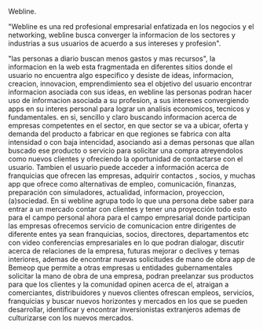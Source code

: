 Webline.

"Webline es una red profesional empresarial enfatizada en los negocios 
y el networking, webline busca converger la informacion de los sectores
y industrias a sus usuarios de acuerdo a sus intereses y profesion".

"las personas a diario buscan menos gastos y mas recursos", la informacion 
en la web esta fragmentada en diferentes sitios donde el usuario no encuentra 
algo especifico y desiste de ideas, informacion, creacion, innovacion, 
emprendimiento sea el objetivo del usuario encontrar informacion asociada 
con sus ideas, en webline las personas podran hacer uso de informacion asociada a 
su profesion, a sus intereses convergiendo apps en su interes personal
para lograr un analisis economicos, tecnicos y fundamentales. 
en si, sencillo y claro buscando informacion acerca de empresas competentes 
en el sector, en que sector se va a ubicar, oferta y demanda del producto a 
fabricar en que regiones se fabrica con alta intensidad o con baja intencidad,
asociando asi a demas personas que allan buscado ese producto o servicio para
solicitar una compra atreyendolos como nuevos clientes y ofreciendo la oportunidad
de contactarse con el usuario. Tambien el usuario puede acceder a información
acerca de franquicias que ofrecen las empresas, adquirir contactos , socios, y
muchas app que ofrece como alternativas de empleo, comunicación, finanzas, 
preparación con simuladores, actualidad, informacion, proyeccion, (a)sociedad. 
En si webline agrupa todo lo que una persona debe saber para entrar a un mercado 
contar con clientes y tener una proyección todo esto para el campo personal ahora 
para el campo empresarial donde participan las empresas ofrecemos servicio de 
comunicacion entre dirigentes de diferente entes ya sean franquicias, socios, 
directores, departamentos etc con video conferencias empresariales en lo que podran 
dialogar, discutir acerca de relaciones de la empresa, futuras mejorar o declives 
y temas interiores, ademas de encontrar nuevas solicitudes de mano de obra app de 
Bemeop que permite a otras empresas u entidades gubernamentales solicitar la mano 
de obra de una empresa, podran preelanzar sus productos para que los clientes y la 
comunidad opinen acerca de el, atraigan a comerciantes, distribuidores y nuevos 
clientes ofrescan empleos, servicios, franquicias y buscar nuevos horizontes y 
mercados en los que se pueden desarrollar, identificar y encontrar inversionistas
extranjeros ademas de culturizarse con los nuevos mercados.